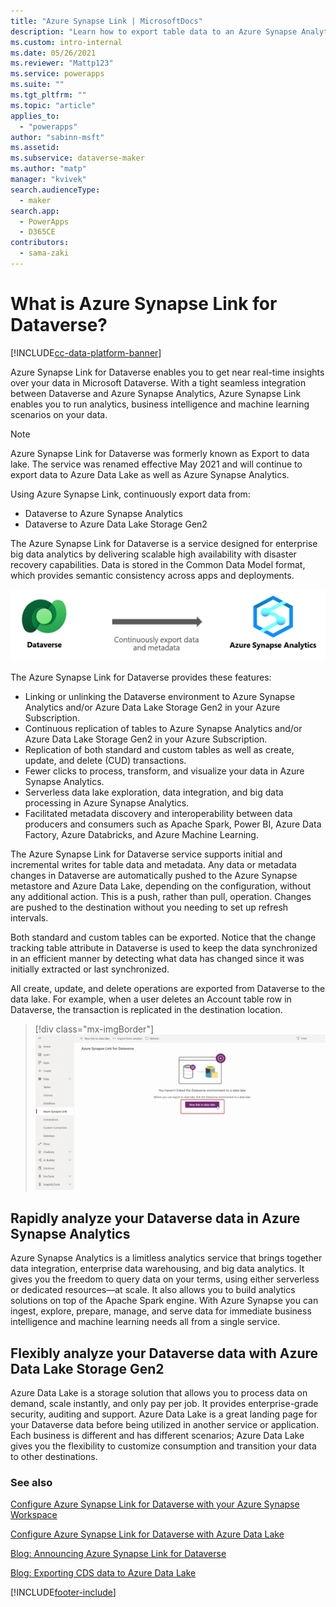 ```yaml
---
title: "Azure Synapse Link | MicrosoftDocs"
description: "Learn how to export table data to an Azure Synapse Analytics and Azure Data Lake in Power Apps"
ms.custom: intro-internal
ms.date: 05/26/2021
ms.reviewer: "Mattp123"
ms.service: powerapps
ms.suite: ""
ms.tgt_pltfrm: ""
ms.topic: "article"
applies_to: 
  - "powerapps"
author: "sabinn-msft"
ms.assetid: 
ms.subservice: dataverse-maker
ms.author: "matp"
manager: "kvivek"
search.audienceType: 
  - maker
search.app: 
  - PowerApps
  - D365CE
contributors:
  - sama-zaki
---
```


# What is Azure Synapse Link for Dataverse?

[!INCLUDE[cc-data-platform-banner](../../includes/cc-data-platform-banner.md)]

Azure Synapse Link for Dataverse enables you to get near real-time insights over your data in Microsoft Dataverse. With a tight seamless integration between Dataverse and Azure Synapse Analytics, Azure Synapse Link enables you to run analytics, business intelligence and machine learning scenarios on your data.

> [!NOTE]
> Azure Synapse Link for Dataverse was formerly known as Export to data lake. The service was renamed effective May 2021 and will continue to export data to Azure Data Lake as well as Azure Synapse Analytics.

Using Azure Synapse Link, continuously export data from:

- Dataverse to Azure Synapse Analytics
- Dataverse to Azure Data Lake Storage Gen2

The Azure Synapse Link for Dataverse is a service designed for enterprise big data analytics by delivering scalable high availability with disaster recovery capabilities. Data is stored in the Common Data Model format, which provides semantic consistency across apps and deployments.

![Azure Synapse Link overview.](media/azure-synapse-link-overview.png "Azure Synapse Link overview")

The Azure Synapse Link for Dataverse provides these features:

- Linking or unlinking the Dataverse environment to Azure Synapse Analytics and/or Azure Data Lake Storage Gen2 in your Azure Subscription.
- Continuous replication of tables to Azure Synapse Analytics and/or Azure Data Lake Storage Gen2 in your Azure Subscription.
- Replication of both standard and custom tables as well as create, update, and delete (CUD) transactions.
- Fewer clicks to process, transform, and visualize your data in Azure Synapse Analytics.
- Serverless data lake exploration, data integration, and big data processing in Azure Synapse Analytics.
- Facilitated metadata discovery and interoperability between data producers and consumers such as Apache Spark, Power BI, Azure Data Factory, Azure Databricks, and Azure Machine Learning.

The Azure Synapse Link for Dataverse service supports initial and incremental writes for table data and metadata. Any data or metadata changes in Dataverse are automatically pushed to the Azure Synapse metastore and Azure Data Lake, depending on the configuration, without any additional action. This is a push, rather than pull, operation. Changes are pushed to the destination without you needing to set up refresh intervals.

Both standard and custom tables can be exported. Notice that the change tracking table attribute in Dataverse is used to keep the data synchronized in an efficient manner by detecting what data has changed since it was initially extracted or last synchronized.

All create, update, and delete operations are exported from Dataverse to the data lake. For example, when a user deletes an Account table row in Dataverse, the transaction is replicated in the destination location.

> [!div class="mx-imgBorder"] 
> ![Azure Synapse Link GIF.](media/azure-synapse-link-gif.gif "Azure Synapse Link GIF")

## Rapidly analyze your Dataverse data in Azure Synapse Analytics

Azure Synapse Analytics is a limitless analytics service that brings together data integration, enterprise data warehousing, and big data analytics. It gives you the freedom to query data on your terms, using either serverless or dedicated resources—at scale. It also allows you to build analytics solutions on top of the Apache Spark engine. With Azure Synapse you can ingest, explore, prepare, manage, and serve data for immediate business intelligence and machine learning needs all from a single service.

## Flexibly analyze your Dataverse data with Azure Data Lake Storage Gen2

Azure Data Lake is a storage solution that allows you to process data on demand, scale instantly, and only pay per job. It provides enterprise-grade security, auditing and support. Azure Data Lake is a great landing page for your Dataverse data before being utilized in another service or application. Each business is different and has different scenarios; Azure Data Lake gives you the flexibility to customize consumption and transition your data to other destinations.

### See also

[Configure Azure Synapse Link for Dataverse with your Azure Synapse Workspace](./azure-synapse-link-synapse.md)

[Configure Azure Synapse Link for Dataverse with Azure Data Lake](./azure-synapse-link-data-lake.md)

[Blog: Announcing Azure Synapse Link for Dataverse](https://aka.ms/synapse-dataverse)

[Blog: Exporting CDS data to Azure Data Lake](https://powerapps.microsoft.com/blog/exporting-cds-data-to-azure-data-lake-preview/)

[!INCLUDE[footer-include](../../includes/footer-banner.md)]
